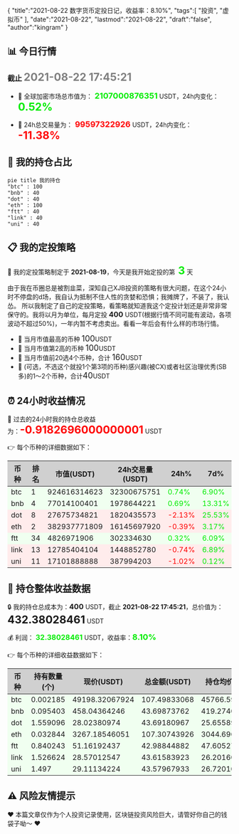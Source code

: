 {
  "title":"2021-08-22 数字货币定投日记，收益率：8.10%",
  "tags":[
    "投资",
    "虚拟币"
  ],
  "date":"2021-08-22",
  "lastmod":"2021-08-22",
  "draft":"false",
  "author":"kingram"
}

##  📊 今日行情
### 截止 <font color=grey size=5 >**2021-08-22 17:45:21**</font>
- 🍖 全球加密市场总市值为：<font color=#00EC00 size=4 > **2107000876351**</font> USDT，24h内变化：<font color=#00EC00 size=5 > **0.52%**</font>

- 🍤 24h总交易量为：<font color=#FF0000 size=4 > **99597322926**</font> USDT，24h内变化：<font color=#FF0000 size=5 > **-11.38%**</font>

## 🎨 我的持仓占比
```mermaid
pie title 我的持仓
"btc" : 100
"bnb" : 40
"dot" : 40
"eth" : 100
"ftt" : 40
"link" : 40
"uni" : 40
```

## 📋 我的定投策略
📎 我的定投策略制定于 **2021-08-19**，今天是我开始定投的第<font color=#00EC00 size=5 > **3**</font> 天

<div>由于我在币圈总是被割韭菜，深知自己XJB投资的策略有很大问题，在这个24小时不停盘的d场，我自认为抵制不住人性的贪婪和恐惧；我摊牌了，不装了，我认怂。
所以我制定了自己的定投策略，看策略就知道我这个定投计划还是非常非常保守的。我将以月为单位，每月定投 <font size=3 ><strong> 400 </strong></font> USDT(根据行情不同可能有波动，各项波动不超过50%)，一年内暂不考虑卖出。看看一年后会有什么样的市场行情。</div>

- 🥇 当月市值最高的币种 <font size=4 >100</font>USDT
- 🥈 当月市值第2高的币种 <font size=4 >100</font>USDT
- 🥉 当月市值前20选4个币种，合计 <font size=4 >160</font>USDT
- 🏅 (可选，不选这个就投1个第3项的币种)感兴趣(被CX)或者社区治理优秀(SB多)的1～2个币种，合计<font size=4 >40</font>USDT

## ⏰ 24小时收益情况
📌 过去的24小时我的持仓总收益为：<font color=#FF0000 size=5 >**-0.9182696000000001**</font> USDT

👉 每个币种的详细数据如下：
<table>
    <thead><tr bgcolor="#d0d0d0" ><th>币种</th><th>排名</th><th>市值(USDT)</th><th>24h交易量(USDT)</th><th>24h%</th><th>7d%</th><th>24h收益</th></tr></thead>
    <tbody>
    <tr>
        <td bgcolor=#F0FFF0>btc</td>
        <td bgcolor=#F0FFF0>1</td>
        <td bgcolor=#F0FFF0>924616314623</td>
        <td bgcolor=#F0FFF0>32300675751</td>
        <td bgcolor=#F0FFF0><font color=#00EC00>0.74%</font></td>
        <td bgcolor=#F0FFF0><font color=#00EC00>6.90%</font></td>
        <td bgcolor=#F0FFF0><font color=#00EC00 size=3 ><strong>0.78928957</strong></font></td>
    </tr>
    <tr>
        <td bgcolor=#F0FFF0>bnb</td>
        <td bgcolor=#F0FFF0>4</td>
        <td bgcolor=#F0FFF0>77014100401</td>
        <td bgcolor=#F0FFF0>1978644221</td>
        <td bgcolor=#F0FFF0><font color=#00EC00>0.69%</font></td>
        <td bgcolor=#F0FFF0><font color=#00EC00>13.31%</font></td>
        <td bgcolor=#F0FFF0><font color=#00EC00 size=3 ><strong>0.29795172</strong></font></td>
    </tr>
    <tr>
        <td bgcolor=#FFECEC>dot</td>
        <td bgcolor=#FFECEC>8</td>
        <td bgcolor=#FFECEC>27675734821</td>
        <td bgcolor=#FFECEC>1820435573</td>
        <td bgcolor=#FFECEC><font color=#FF0000>-2.13%</font></td>
        <td bgcolor=#FFECEC><font color=#00EC00>25.53%</font></td>
        <td bgcolor=#FFECEC><font color=#FF0000 size=3 ><strong>-0.94997431</strong></font></td>
    </tr>
    <tr>
        <td bgcolor=#FFECEC>eth</td>
        <td bgcolor=#FFECEC>2</td>
        <td bgcolor=#FFECEC>382937771809</td>
        <td bgcolor=#FFECEC>16145697920</td>
        <td bgcolor=#FFECEC><font color=#FF0000>-0.39%</font></td>
        <td bgcolor=#FFECEC><font color=#00EC00>3.17%</font></td>
        <td bgcolor=#FFECEC><font color=#FF0000 size=3 ><strong>-0.42165468</strong></font></td>
    </tr>
    <tr>
        <td bgcolor=#F0FFF0>ftt</td>
        <td bgcolor=#F0FFF0>34</td>
        <td bgcolor=#F0FFF0>4826971906</td>
        <td bgcolor=#F0FFF0>302334630</td>
        <td bgcolor=#F0FFF0><font color=#00EC00>0.32%</font></td>
        <td bgcolor=#F0FFF0><font color=#00EC00>6.09%</font></td>
        <td bgcolor=#F0FFF0><font color=#00EC00 size=3 ><strong>0.1376645</strong></font></td>
    </tr>
    <tr>
        <td bgcolor=#FFECEC>link</td>
        <td bgcolor=#FFECEC>13</td>
        <td bgcolor=#FFECEC>12785404104</td>
        <td bgcolor=#FFECEC>1448852780</td>
        <td bgcolor=#FFECEC><font color=#FF0000>-0.74%</font></td>
        <td bgcolor=#FFECEC><font color=#00EC00>6.89%</font></td>
        <td bgcolor=#FFECEC><font color=#FF0000 size=3 ><strong>-0.32443155</strong></font></td>
    </tr>
    <tr>
        <td bgcolor=#FFECEC>uni</td>
        <td bgcolor=#FFECEC>11</td>
        <td bgcolor=#FFECEC>17101888888</td>
        <td bgcolor=#FFECEC>387994203</td>
        <td bgcolor=#FFECEC><font color=#FF0000>-1.02%</font></td>
        <td bgcolor=#FFECEC><font color=#00EC00>0.12%</font></td>
        <td bgcolor=#FFECEC><font color=#FF0000 size=3 ><strong>-0.44711485</strong></font></td>
    </tr>
    </tbody>
</table>

## 🎯 持仓整体收益数据

🔒 我的持仓总成本为：<font size=3 >**400**</font> USDT，截止 **2021-08-22 17:45:21**，总价值为：<font  size=5 >**432.38028461**</font> USDT

💰 利润： <font color=#00EC00 size=3 >**32.38028461**</font> USDT，收益率：<font color=#00EC00 size=4 >**8.10%**</font>

👉 每个币种的详细收益数据如下：

<table>
    <thead><tr bgcolor="#d0d0d0" ><th>币种</th><th>持有数量(个)</th><th>现价(USDT)</th><th>总金额(USDT)</th><th>持仓均价(USDT)</th><th>成本(USDT)</th><th>利润(USDT)</th><th>收益率</th></tr></thead>
    <tbody>
    <tr>
        <td bgcolor=#F0FFF0>btc</td>
        <td bgcolor=#F0FFF0>0.002185</td>
        <td bgcolor=#F0FFF0>49198.32067924</td>
        <td bgcolor=#F0FFF0>107.49833068</td>
        <td bgcolor=#F0FFF0>45766.59038902</td>
        <td bgcolor=#F0FFF0>100</td>
        <td bgcolor=#F0FFF0>7.49833068</td>
        <td bgcolor=#F0FFF0><font color=#00EC00 size=3 ><strong>7.50%</strong></font></td>
    </tr>
    <tr>
        <td bgcolor=#F0FFF0>bnb</td>
        <td bgcolor=#F0FFF0>0.095403</td>
        <td bgcolor=#F0FFF0>458.04364246</td>
        <td bgcolor=#F0FFF0>43.69873762</td>
        <td bgcolor=#F0FFF0>419.27402702</td>
        <td bgcolor=#F0FFF0>40</td>
        <td bgcolor=#F0FFF0>3.69873762</td>
        <td bgcolor=#F0FFF0><font color=#00EC00 size=3 ><strong>9.25%</strong></font></td>
    </tr>
    <tr>
        <td bgcolor=#F0FFF0>dot</td>
        <td bgcolor=#F0FFF0>1.559096</td>
        <td bgcolor=#F0FFF0>28.02380974</td>
        <td bgcolor=#F0FFF0>43.69180967</td>
        <td bgcolor=#F0FFF0>25.6558929</td>
        <td bgcolor=#F0FFF0>40</td>
        <td bgcolor=#F0FFF0>3.69180967</td>
        <td bgcolor=#F0FFF0><font color=#00EC00 size=3 ><strong>9.23%</strong></font></td>
    </tr>
    <tr>
        <td bgcolor=#F0FFF0>eth</td>
        <td bgcolor=#F0FFF0>0.032844</td>
        <td bgcolor=#F0FFF0>3267.18546051</td>
        <td bgcolor=#F0FFF0>107.30743926</td>
        <td bgcolor=#F0FFF0>3044.69613933</td>
        <td bgcolor=#F0FFF0>100</td>
        <td bgcolor=#F0FFF0>7.30743926</td>
        <td bgcolor=#F0FFF0><font color=#00EC00 size=3 ><strong>7.31%</strong></font></td>
    </tr>
    <tr>
        <td bgcolor=#F0FFF0>ftt</td>
        <td bgcolor=#F0FFF0>0.840243</td>
        <td bgcolor=#F0FFF0>51.16192437</td>
        <td bgcolor=#F0FFF0>42.98844882</td>
        <td bgcolor=#F0FFF0>47.60527609</td>
        <td bgcolor=#F0FFF0>40</td>
        <td bgcolor=#F0FFF0>2.98844882</td>
        <td bgcolor=#F0FFF0><font color=#00EC00 size=3 ><strong>7.47%</strong></font></td>
    </tr>
    <tr>
        <td bgcolor=#F0FFF0>link</td>
        <td bgcolor=#F0FFF0>1.526624</td>
        <td bgcolor=#F0FFF0>28.57012547</td>
        <td bgcolor=#F0FFF0>43.61583923</td>
        <td bgcolor=#F0FFF0>26.20160563</td>
        <td bgcolor=#F0FFF0>40</td>
        <td bgcolor=#F0FFF0>3.61583923</td>
        <td bgcolor=#F0FFF0><font color=#00EC00 size=3 ><strong>9.04%</strong></font></td>
    </tr>
    <tr>
        <td bgcolor=#F0FFF0>uni</td>
        <td bgcolor=#F0FFF0>1.497</td>
        <td bgcolor=#F0FFF0>29.11134224</td>
        <td bgcolor=#F0FFF0>43.57967933</td>
        <td bgcolor=#F0FFF0>26.72010688</td>
        <td bgcolor=#F0FFF0>40</td>
        <td bgcolor=#F0FFF0>3.57967933</td>
        <td bgcolor=#F0FFF0><font color=#00EC00 size=3 ><strong>8.95%</strong></font></td>
    </tr>
    </tbody>
</table>

## ⚠️ 风险友情提示
❤️ 本篇文章仅作为个人投资记录使用，区块链投资风险巨大，请管好你自己的钱袋子呦～ ❤️